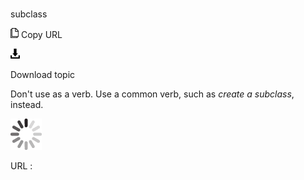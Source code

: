 # 

subclass

![Copy URL](media/subclass/Copy.png)
Copy URL

![Download](media/subclass/Download.png)

Download topic

Don't use as a verb. Use a common verb, such as *create a subclass*, instead.

![In progress](media/subclass/activity-large.gif)

URL :
